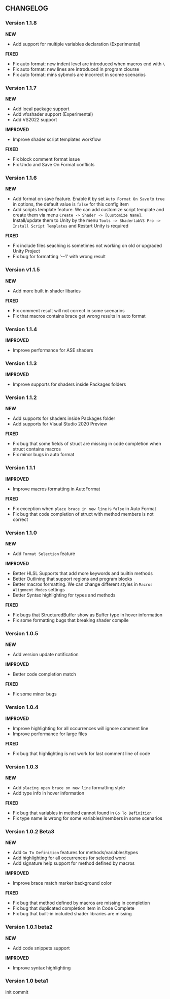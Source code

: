 ## CHANGELOG

### Version 1.1.8

**NEW**
- Add support for multiple variables declaration (Experimental)

**FIXED**
- Fix auto format: new indent level are introduced when macros end with `\` 
- Fix auto format: new lines are introduced in program clourse
- Fix auto format: mins sybmols are incorrect in scome scenarios


### Version 1.1.7

**NEW**
- Add local package support
- Add vfxshader support (Experimental)
- Add VS2022 support

**IMPROVED**
- Improve shader script templates workflow

**FIXED**
- Fix block comment format issue
- Fix Undo and Save On Format conflicts

### Version 1.1.6

**NEW**
- Add format on save feature. Enable it by set `Auto Format On Save` to `true` in options, the default value is `false` for this config item
- Add scripts template feature. We can add customize script template and create them via menu `Create -> Shader -> [Customize Name]`. Install/update them to Unity by the menu `Tools -> ShaderlabVS Pro -> Install Script Templates` and Restart Unity is required

**FIXED**
- Fix include files seaching is sometimes not working on old or upgraded Unity Project
- Fix bug for formatting '--1' with wrong result


### Version v1.1.5

**NEW**
- Add more built in shader libaries

**FIXED**
- Fix comment result will not correct in some scenarios
- Fix that macros contains brace get wrong results in auto format

### Version 1.1.4

**IMPROVED**
- Improve performance for ASE shaders

### Version 1.1.3

**IMPROVED**
- Improve supports for shaders inside Packages folders

### Version 1.1.2

**NEW**
- Add supports for shaders inside Packages folder
- Add supports for Visual Studio 2020 Preview

**FIXED**
- Fix bug that some fields of struct are missing in code completion when struct contains macros
- Fix minor bugs in auto format

### Version 1.1.1

**IMPROVED**
- Improve macros formatting in AutoFormat

**FIXED**
- Fix exception when `place brace in new line` is `false` in Auto Format
- Fix bug that code completion of struct with method members is not correct

### Version 1.1.0

**NEW**
- Add `Format Selection` feature

**IMPROVED**
- Better HLSL Supports that add more keywords and builtin methods
- Better Outlining that support regions and program blocks
- Better macros formatting. We can change different styles in `Macros Alignment Modes` settings
- Better Syntax highlighting for types and methods

**FIXED**
- Fix bugs that StructuredBuffer show as Buffer type in hover information
- Fix some formatting bugs that breaking shader compile

### Version 1.0.5

**NEW**
* Add version update notification

**IMPROVED**
* Better code completion match

**FIXED**
* Fix some minor bugs

### Version 1.0.4

**IMPROVED**
* Improve highlighting for all occurrences will ignore comment line
* Improve performance for large files

**FIXED**
* Fix bug that highlighting is not work for last comment line of code

### Version 1.0.3

**NEW**
* Add `placing open brace on new line` formatting style
* Add type info in hover information

**FIXED**
* Fix bug that variables in method cannot found in `Go To Definition`
* Fix type name is wrong for some variables/members in some scenarios

### Version 1.0.2 Beta3

**NEW**
- Add `Go To Definition` features for methods/variables/types
- Add highlighting for all occurrences for selected word
- Add signature help support for method defined by macros

**IMPROVED**
- Improve brace match marker background color 

**FIXED**
- Fix bug that method defined by macros are missing in completion
- Fix bug that duplicated completion item in Code Complete
- Fix bug that built-in included shader libraries are missing

### Version 1.0.1 beta2

**NEW**
- Add code snippets support

**IMPROVED**
- Improve syntax highlighting

### Version 1.0 beta1

init commit